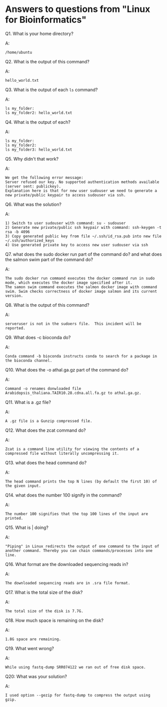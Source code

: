 # Answers to questions from "Linux for Bioinformatics"

Q1. What is your home directory?

A:
```
/home/ubuntu
```

Q2. What is the output of this command?

A:
```
hello_world.txt
```

Q3. What is the output of each `ls` command?

A:
```
ls my_folder:
ls my_folder2: hello_world.txt
```
   
Q4. What is the output of each?

A:
```
ls my_folder:
ls my_folder2:
ls my_folder3: hello_world.txt
```
   
Q5. Why didn't that work? 

A: 
```
We get the following error message: 
Server refused our key. No supported authentication methods available (server sent: publickey).
Explanation here is that for new user sudouser we need to generate a new private/public keypair to access sudouser via ssh.
```

Q6. What was the solution?

A:
```
1) Switch to user sudouser with command: su - sudouser
2) Generate new private/public ssh keypair with command: ssh-keygen -t rsa -b 4096
3) Copy generated public key from file ~/.ssh/id_rsa.pub into new file ~/.ssh/authorized_keys
4) Use generated private key to access new user sudouser via ssh
```

Q7. what does the sudo docker run part of the command do? and what does the salmon swim part of the command do?

A:
```
The sudo docker run command executes the docker command run in sudo mode, which executes the docker image specified after it.
The samon swim command executes the salmon docker image with command swim. Swim checks correctness of docker image salmon and its current version.
```

Q8. What is the output of this command?

A:
```
serveruser is not in the sudoers file.  This incident will be reported.
```

Q9. What does -c bioconda do?
 
A:
```
Conda command -b bioconda instructs conda to search for a package in the bioconda channel.
```

Q10. What does the -o athal.ga.gz part of the command do? 

A:
```
Command -o renames donwloaded file Arabidopsis_thaliana.TAIR10.28.cdna.all.fa.gz to athal.ga.gz.
```

Q11. What is a .gz file?

A:
```
A .gz file is a Gunzip compressed file.
```

Q12. What does the zcat command do?

A:
```
Zcat is a command line utility for viewing the contents of a compressed file without literally uncompressing it.
```

Q13. what does the head command do?

A:
```
The head command prints the top N lines (by default the first 10) of the given input.
```

Q14. what does the number 100 signify in the command?

A:
```
The number 100 signifies that the top 100 lines of the input are printed.
```

Q15. What is | doing? 

A:
```
"Piping" in Linux redirects the output of one command to the input of another command. Thereby you can chain commands/processes into one line.
```

Q16. What format are the downloaded sequencing reads in?

A:
```
The downloaded sequencing reads are in .sra file format.
```

Q17. What is the total size of the disk?

A:
```
The total size of the disk is 7.7G.
```

Q18. How much space is remaining on the disk?

A:
```
1.8G space are remaining.
```

Q19. What went wrong?

A:
```
While using fastq-dump SRR074122 we ran out of free disk space.
```

Q20: What was your solution? 

A:
```
I used option --gezip for fastq-dump to compress the output using gzip.
```